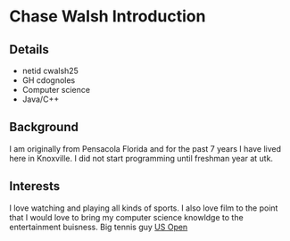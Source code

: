 # Chase Walsh Introduction
## Details
* netid cwalsh25
* GH cdognoles
* Computer science
* Java/C++
## Background
I am originally from Pensacola Florida and for the past 7 years I have lived here in Knoxville. I did not start programming until freshman year at utk.
## Interests
I love watching and playing all kinds of sports. I also love film to the point that I would love to bring my computer science knowldge to the entertainment buisness.
Big tennis guy [US Open](https://www.usopen.org/index.html)
